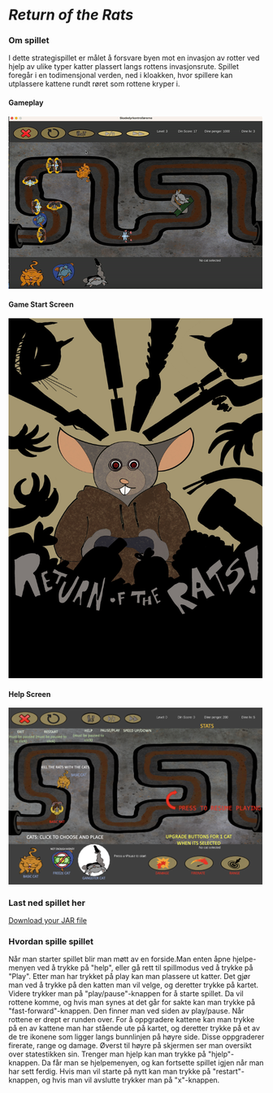 # *Return of the Rats*

### Om spillet
I dette strategispillet er målet å forsvare byen mot en invasjon av rotter ved hjelp av ulike typer katter plassert langs rottens invasjonsrute. Spillet foregår i en todimensjonal verden, ned i kloakken, hvor spillere kan utplassere kattene rundt røret som rottene kryper i.

#### Gameplay 
![gamePlayGif](src/main/resources/returnOfTheRats.gif)

#### Game Start Screen
<img src="src/main/resources/Spill_Forside.jpg" width="500" alt="Homescreen">

#### Help Screen
<img src="src/main/resources/Spill_Help.png" width="500" alt="Help Screen">

### Last ned spillet her
[Download your JAR file](https://drive.google.com/file/d/1ho357NHOq8r9taI_JZjNUNLgtulkwpOt/view?usp=sharing)



### Hvordan spille spillet
Når man starter spillet blir man møtt av en forside.Man enten åpne hjelpe-menyen ved å trykke på "help", eller gå rett til spillmodus ved å trykke på "Play". Etter man har trykket på play kan man plassere ut katter. Det gjør man ved å trykke på den katten man vil velge, og deretter trykke på kartet. Videre trykker man på "play/pause"-knappen for å starte spillet. Da vil rottene komme, og hvis man synes at det går for sakte kan man trykke på "fast-forward"-knappen. Den finner man ved siden av play/pause. Når rottene er drept er runden over. For å oppgradere kattene kan man trykke på en av kattene man har stående ute på kartet, og deretter trykke på et av de tre ikonene som ligger langs bunnlinjen på høyre side. Disse oppgraderer firerate, range og damage. Øverst til høyre på skjermen ser man oversikt over statestikken sin. Trenger man hjelp kan man trykke på "hjelp"-knappen. Da får man se hjelpemenyen, og kan fortsette spillet igjen når man har sett ferdig. Hvis man vil starte på nytt kan man trykke på "restart"-knappen, og hvis man vil avslutte trykker man på "x"-knappen.

